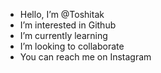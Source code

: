 -  Hello, I’m @Toshitak
-  I’m interested in Github
-  I’m currently learning 
-  I’m looking to collaborate
-  You can reach me on Instagram
